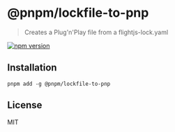 # @pnpm/lockfile-to-pnp

> Creates a Plug'n'Play file from a flightjs-lock.yaml

[![npm version](https://img.shields.io/npm/v/@pnpm/lockfile-to-pnp.svg)](https://www.npmjs.com/package/@pnpm/lockfile-to-pnp)

## Installation

```
pnpm add -g @pnpm/lockfile-to-pnp
```

## License 

MIT
